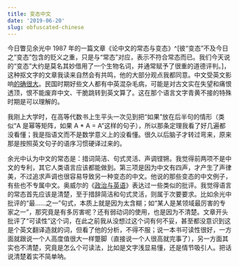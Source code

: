 ```yaml
---
title: 变态中文
date: '2019-06-20'
slug: obfuscated-chinese
---
```


今日瞥见余光中 1987 年的一篇文章《论中文的常态与变态》^[彼“变态”不及今日之“变态”包含的贬义之重，只是与“常态”对应，表示不符合常态而已。我们今天说的“变态”大约是莫名其妙借用了一个生物名词，并通常赋予了很重的道德评判。]，这种抠文字的文章我读来自然会有共鸣，他的大部分观点我都同意。中文受英文影响[的确很大](https://zh.wikipedia.org/wiki/%E6%AD%90%E5%8C%96%E4%B8%AD%E6%96%87)。民国时期好些文人都有中英混杂毛病，可能是对古文实在失望和痛恨透顶，恨不能废弃中文、干脆跳转到英文算了。这在那个语言文字青黄不接的特殊时期是可以理解的。

我刚上大学时，在高等代数书上生平头一次见到把“如果”放在后半句的情形（类似“A 是幂等矩阵，如果 A * A = A”这样的句子），所以那条定理我看了好几遍都没看懂；我是指语文而不是数学意义上的没看懂。很久以后脑子才转过弯来，原来那是按照英文句子的语序习惯硬译过来的。

余光中认为中文的常态是：措词简洁、句式灵活、声调铿锵。我觉得前两项不是中文的专利，其它人类语言应该都能做到。第三项是因为中文有四声，才产生了声律美，不过追求声调也很容易导致另一种变态的中文。他说的那些变态的中文例子，有些也不专属中文。奥威尔的《[政治与英语](/cn/2019/03/politics-and-english/)》表达过一些类似的批评。我觉得语言的常态首先应该是清楚，至于措辞简洁和句式灵活，则属于次要要求。比如余光中批评的“最……之一”句式，本质上就是因为太含糊；如“某人是某领域最厉害的专家之一”，那究竟是有多厉害呢？还有弱动词的使用，也是因为不清楚。文章开头批评了“可读性”这个词，在此之前我从没想过这个词有何不妥，甚至都没意识到这是个英文翻译造就的词，但看了他的分析，不得不服；说一本书可读性很好，一方面就跟说一个人高度值很大一样蹩脚（直接说一个人很高就完事了），另一方面其实也不清楚，究竟是怎么个可读法，比如是文字浅显易懂，还是情节吸引人。把话说清楚着实不简单呐。
